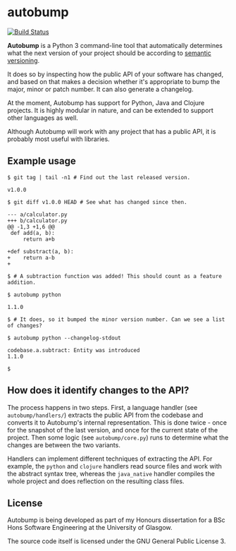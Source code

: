 # autobump

[![Build Status](https://travis-ci.org/cshtarkov/autobump.svg?branch=master)](https://travis-ci.org/cshtarkov/autobump)

**Autobump** is a Python 3 command-line tool that automatically
determines what the next version of your project should be according
to [semantic versioning](http://semver.org). 

It does so by inspecting how the public API of your software has
changed, and based on that makes a decision whether it's appropriate
to bump the major, minor or patch number. It can also generate a 
changelog.

At the moment, Autobump has support for Python, Java and Clojure
projects. It is highly modular in nature, and can be extended to
support other languages as well.

Although Autobump will work with any project that has a public API,
it is probably most useful with libraries.

## Example usage

```
$ git tag | tail -n1 # Find out the last released version.

v1.0.0

$ git diff v1.0.0 HEAD # See what has changed since then.

--- a/calculator.py
+++ b/calculator.py
@@ -1,3 +1,6 @@
 def add(a, b):
     return a+b
 
+def substract(a, b):
+    return a-b
+

$ # A subtraction function was added! This should count as a feature addition.

$ autobump python

1.1.0

$ # It does, so it bumped the minor version number. Can we see a list of changes?

$ autobump python --changelog-stdout

codebase.a.subtract: Entity was introduced
1.1.0

$
```

## How does it identify changes to the API?

The process happens in two steps. First, a language handler (see
`autobump/handlers/`) extracts the public API from the codebase and
converts it to Autobump's internal representation. This is done
twice - once for the snapshot of the last version, and once for the
current state of the project. Then some logic (see `autobump/core.py`)
runs to determine what the changes are between the two variants.

Handlers can implement different techniques of extracting the API. For
example, the `python` and `clojure` handlers read source files and work
with the abstract syntax tree, whereas the `java_native` handler
compiles the whole project and does reflection on the resulting class files.

## License

Autobump is being developed as part of my Honours dissertation for a
BSc Hons Software Engineering at the University of Glasgow. 

The source code itself is licensed under the GNU General Public
License 3.

